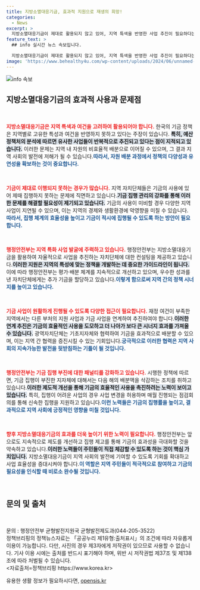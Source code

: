 ```yaml
---
title: 지방소멸대응기금, 효과적 지원으로 재생의 희망!
categories:
  - News
excerpt: >
  지방소멸대응기금이 제대로 활용되지 않고 있어, 지역 특색을 반영한 사업 추진이 필요하다는 지적이 제기됐다. 기금 집행 지연 문제와 행정안전부의 대책이 긴급하게 요구된다. 클릭해 자세한 내용을 확인해보세요!
feature_text: >
  ## info 실시간 뉴스 속보입니다.

  지방소멸대응기금이 제대로 활용되지 않고 있어, 지역 특색을 반영한 사업 추진이 필요하다는 지적이 제기됐다. 기금 집행 지연 문제와 행정안전부의 대책이 긴급하게 요구된다. 클릭해 자세한 내용을 확인해보세요!
image: 'https://www.behealthy4u.com/wp-content/uploads/2024/06/unnamed-file.png'
---
```


<p><img src="https://www.behealthy4u.com/wp-content/uploads/2024/06/unnamed-file.png" alt="info 속보" /></p>

<h2 data-ke-size="size26">지방소멸대응기금의 효과적 사용과 문제점</h2>

<p data-ke-size="size16">&nbsp;</p>

<p><b><span style="color: #ee2323;">지방소멸대응기금은 지역 특색과 여건을 고려하여 활용되어야 합니다.</span></b> 한국의 기금 정책은 지역별로 고유한 특성과 여건을 반영하지 못하고 있다는 주장이 있습니다. <b><span style="background-color: #21538527;">특히, 예산정책처의 분석에 따르면 유사한 사업들이 반복적으로 추진되고 있다는 점이 지적되고 있습니다.</span></b> 이러한 문제는 지역 내 자원의 비효율적 배분으로 이어질 수 있으며, 그 결과 지역 사회의 발전에 저해가 될 수 있습니다.<b><span style="color: #1a5490;">따라서, 자원 배분 과정에서 정책의 다양성과 유연성을 확보하는 것이 중요합니다.</span></b></p>

<p data-ke-size="size16">&nbsp;</p>

<p><b><span style="color: #ee2323;">기금이 제대로 이행되지 못하는 경우가 많습니다.</span></b> 지역 자치단체들은 기금의 사용에 있어 제때 집행하지 못하는 문제에 직면하고 있습니다.<b><span style="background-color: #21538527;">기금 집행 관리의 강화를 통해 이러한 문제를 해결할 필요성이 제기되고 있습니다.</span></b> 기금의 사용이 미비할 경우 다양한 지역 사업이 지연될 수 있으며, 이는 지역의 경제와 생활환경에 악영향을 미칠 수 있습니다. <b><span style="color: #1a5490;">따라서, 집행 체계의 효율성을 높이고 기금이 적시에 집행될 수 있도록 하는 방안이 필요합니다.</span></b></p>

<p data-ke-size="size16">&nbsp;</p>

<p><b><span style="color: #ee2323;">행정안전부는 지역 특화 사업 발굴에 주력하고 있습니다.</span></b> 행정안전부는 지방소멸대응기금을 활용하여 자율적으로 사업을 추진하는 자치단체에 대한 컨설팅을 제공하고 있습니다.<b><span style="background-color: #21538527;">이러한 지원은 지역의 특성에 맞는 정책을 개발하는 데 중요한 가이드라인이 됩니다.</span></b> 이에 따라 행정안전부는 평가·배분 체계를 지속적으로 개선하고 있으며, 우수한 성과를 낸 자치단체에게는 추가 기금을 할당하고 있습니다.<b><span style="color: #1a5490;">이렇게 함으로써 지역 간의 정책 시너지를 높이고 있습니다.</span></b></p>

<p data-ke-size="size16">&nbsp;</p>

<p><b><span style="color: #ee2323;">기금 사업이 원활하게 진행될 수 있도록 다양한 접근이 필요합니다.</span></b> 재정 여건이 부족한 지역에서는 다른 부처의 지원 사업과 기금 사업을 연계하여 추진하여야 합니다.<b><span style="background-color: #21538527;">이러한 연계 추진은 기금의 효율적인 사용을 도모하고 더 나아가 보다 큰 시너지 효과를 가져올 수 있습니다.</span></b> 광역자치단체는 기초지자체와 협력하여 기금을 효과적으로 배분할 수 있으며, 이는 지역 간 협력을 증진시킬 수 있는 기회입니다.<b><span style="color: #1a5490;">궁극적으로 이러한 협력은 지역 사회의 지속가능한 발전을 뒷받침하는 기틀이 될 것입니다.</span></b></p>

<p data-ke-size="size16">&nbsp;</p>

<p><b><span style="color: #ee2323;">행정안전부는 기금 집행 부진에 대한 패널티를 강화하고 있습니다.</span></b> 시행한 정책에 따르면, 기금 집행이 부진한 지자체에 대해서는 다음 해의 배분액을 삭감하는 조치를 취하고 있습니다.<b><span style="background-color: #21538527;">이러한 제도적 개선을 통해 기금의 효율적인 사용을 촉진하려는 노력이 보이고 있습니다.</span></b> 특히, 집행이 어려운 사업의 경우 사업 변경을 허용하며 매월 진행되는 점검회의를 통해 신속한 집행을 지원하고 있습니다.<b><span style="color: #1a5490;">이런 노력들은 기금의 집행률을 높이고, 결과적으로 지역 사회에 긍정적인 영향을 미칠 것입니다.</span></b></p>

<p data-ke-size="size16">&nbsp;</p>

<p><b><span style="color: #ee2323;">향후 지방소멸대응기금의 효과를 더욱 높이기 위한 노력이 필요합니다.</span></b> 행정안전부는 앞으로도 지속적으로 제도를 개선하고 집행 제고를 통해 기금의 효과성을 극대화할 것을 약속하고 있습니다.<b><span style="background-color: #21538527;">이러한 노력들이 주민들이 직접 체감할 수 있도록 하는 것이 핵심 가치입니다.</span></b> 지방소멸대응기금이 지역 사회의 발전에 기여할 수 있도록 기회를 확대하고 사업 효율성을 증대시켜야 합니다.<b><span style="color: #1a5490;">이 역할은 지역 주민들이 적극적으로 참여하고 기금의 필요성을 인식할 때 비로소 완수될 것입니다.</span></b></p>

<p data-ke-size="size16">&nbsp;</p>

<h2 data-ke-size="size26">문의 및 출처</h2>

<p data-ke-size="size16">&nbsp;</p>

<p>문의 : 행정안전부 균형발전지원국 균형발전제도과(044-205-3522) <br>
정책브리핑의 정책뉴스자료는 「공공누리 제1유형:출처표시」의 조건에 따라 자유롭게 이용이 가능합니다. 다만, 사진의 경우 제3자에게 저작권이 있으므로 사용할 수 없습니다. 기사 이용 시에는 출처를 반드시 표기해야 하며, 위반 시 저작권법 제37조 및 제138조에 따라 처벌될 수 있습니다. <br>
&lt;자료출처=정책브리핑 https://www.korea.kr></p>
유용한 생활 정보가 필요하시다면, <a href="https://opensis.kr" rel="dofollow">opensis.kr</a>


